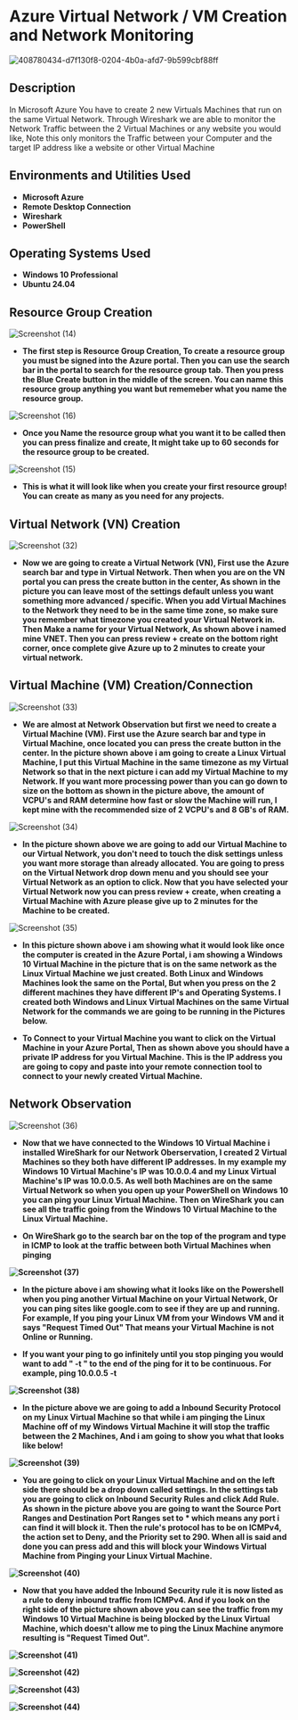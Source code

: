 <h1>Azure Virtual Network / VM Creation and Network Monitoring</h1>

![408780434-d7f130f8-0204-4b0a-afd7-9b599cbf88ff](https://github.com/user-attachments/assets/e85c0b09-04c4-4a75-be67-48e9c052c11b)

<h2>Description</h2>
In Microsoft Azure You have to create 2 new Virtuals Machines that run on the same Virtual Network. Through Wireshark we are able to monitor the Network Traffic between the 2 Virtual Machines or any website you would like, Note this only monitors the Traffic between your Computer and the target IP address like a website or other Virtual Machine 
<br />


<h2>Environments and Utilities Used</h2>

- <b>Microsoft Azure</b>
- <b>Remote Desktop Connection</b> 
- <b>Wireshark</b>
- <b>PowerShell</b>

<h2>Operating Systems Used </h2>

- <b>Windows 10 Professional</b>
- <b>Ubuntu 24.04</b>

<h2> Resource Group Creation </h2>

![Screenshot (14)](https://github.com/user-attachments/assets/64fc4a85-b446-443a-adc2-cebd4ad2c408)

- <b>The first step is Resource Group Creation, To create a resource group you must be signed into the Azure portal. Then you can use the search bar in the portal to search for the resource group tab. Then you press the Blue Create button in the middle of the screen. You can name this resource group anything you want but rememeber what you name the resource group.</b>

![Screenshot (16)](https://github.com/user-attachments/assets/43f70539-1f0f-4fdf-8282-09188f2f00da)

- <b>Once you Name the resource group what you want it to be called then you can press finalize and create, It might take up to 60 seconds for the resource group to be created.</b>

![Screenshot (15)](https://github.com/user-attachments/assets/a61aae6a-806d-4787-bd0c-da32b8f89394)

- <b>This is what it will look like when you create your first resource group! You can create as many as you need for any projects.</b>

<h2> Virtual Network (VN) Creation </h2>

![Screenshot (32)](https://github.com/user-attachments/assets/246d8973-7429-4d39-aeb8-d39bc9bc526b)

- <b>Now we are going to create a Virtual Network (VN), First use the Azure search bar and type in Virtual Network. Then when you are on the VN portal you can press the create button in the center, As shown in the picture you can leave most of the settings default unless you want something more advanced / specific. When you add Virtual Machines to the Network they need to be in the same time zone, so make sure you remember what timezone you created your Virtual Network in. Then Make a name for your Virtual Network, As shown above i named mine VNET. Then you can press review + create on the bottom right corner, once complete give Azure up to 2 minutes to create your virtual network.</b>

<h2> Virtual Machine (VM) Creation/Connection </h2>

![Screenshot (33)](https://github.com/user-attachments/assets/64485b6e-66f6-45db-abbc-66087fb3388f)

- <b>We are almost at Network Observation but first we need to create a Virtual Machine (VM). First use the Azure search bar and type in Virtual Machine, once located you can press the create button in the center. In the picture shown above i am going to create a Linux Virtual Machine, I put this Virtual Machine in the same timezone as my Virtual Network so that in the next picture i can add my Virtual Machine to my Network. If you want more processing power than you can go down to size on the bottom as shown in the picture above, the amount of VCPU's and RAM determine how fast or slow the Machine will run, I kept mine with the recommended size of 2 VCPU's and 8 GB's of RAM.</b>

![Screenshot (34)](https://github.com/user-attachments/assets/55ca5a8c-65fa-423e-9fea-332d2ce7a3ce)

- <b>In the picture shown above we are going to add our Virtual Machine to our Virtual Network, you don't need to touch the disk settings unless you want more storage than already allocated. You are going to press on the Virtual Network drop down menu and you should see your Virtual Network as an option to click. Now that you have selected your Virtual Network now you can press review + create, when creating a Virtual Machine with Azure please give up to 2 minutes for the Machine to be created.</b>

![Screenshot (35)](https://github.com/user-attachments/assets/3de820ae-d330-403b-8f68-5694ac21db6c)

- <b>In this picture shown above i am showing what it would look like once the computer is created in the Azure Portal, i am showing a Windows 10 Virtual Machine in the picture that is on the same network as the Linux Virtual Machine we just created. Both Linux and Windows Machines look the same on the Portal, But when you press on the 2 different machines they have different IP's and Operating Systems. I created both Windows and Linux Virtual Machines on the same Virtual Network for the commands we are going to be running in the Pictures below.</b>

- <b>To Connect to your Virtual Machine you want to click on the Virtual Machine in your Azure Portal, Then as shown above you should have a private IP address for you Virtual Machine. This is the IP address you are going to copy and paste into your remote connection tool to connect to your newly created Virtual Machine.</b>

<h2> Network Observation </h2>

![Screenshot (36)](https://github.com/user-attachments/assets/0b54a7dd-9cdb-4c15-9328-64d2c66d01a9)

- <b> Now that we have connected to the Windows 10 Virtual Machine i installed WireShark for our Network Oberservation, I created 2 Virtual Machines so they both have different IP addresses. In my example my Windows 10 Virtual Machine's IP was 10.0.0.4 and my Linux Virtual Machine's IP was 10.0.0.5. As well both Machines are on the same Virtual Network so when you open up your PowerShell on Windows 10 you can ping your Linux Virtual Machine. Then on WireShark you can see all the traffic going from the Windows 10 Virtual Machine to the Linux Virtual Machine.</b>

- <b> On WireShark go to the search bar on the top of the program and type in ICMP to look at the traffic between both Virtual Machines when pinging

![Screenshot (37)](https://github.com/user-attachments/assets/578f9562-0d4f-4e01-a791-835f7904e63d)

- <b>In the picture above i am showing what it looks like on the Powershell when you ping another Virtual Machine on your Virtual Network, Or you can ping sites like google.com to see if they are up and running. For example, If you ping your Linux VM from your Windows VM and it says "Request Timed Out" That means your Virtual Machine is not Online or Running.</b>

- <b>If you want your ping to go infinitely until you stop pinging you would want to add " -t " to the end of the ping for it to be continuous. For example, ping 10.0.0.5 -t </b>

![Screenshot (38)](https://github.com/user-attachments/assets/16f612ee-b8c4-434e-8b82-e3bc772c82f6)

- <b>In the picture above we are going to add a Inbound Security Protocol on my Linux Virtual Machine so that while i am pinging the Linux Machine off of my Windows Virtual Machine it will stop the traffic between the 2 Machines, And i am going to show you what that looks like below!</b>

![Screenshot (39)](https://github.com/user-attachments/assets/78f63411-abf3-4862-86ba-2f12ba153856)

- <b>You are going to click on your Linux Virtual Machine and on the left side there should be a drop down called settings. In the settings tab you are going to click on Inbound Security Rules and click Add Rule. As shown in the picture above you are going to want the Source Port Ranges and Destination Port Ranges set to * which means any port i can find it will block it. Then the rule's protocol has to be on ICMPv4, the action set to Deny, and the Priority set to 290. When all is said and done you can press add and this will block your Windows Virtual Machine from Pinging your Linux Virtual Machine.</b>

![Screenshot (40)](https://github.com/user-attachments/assets/bc58b358-1d8e-49fc-b98d-21dfa94c19dd)

- <b>Now that you have added the Inbound Security rule it is now listed as a rule to deny inbound traffic from ICMPv4. And if you look on the right side of the picture shown above you can see the traffic from my Windows 10 Virtual Machine is being blocked by the Linux Virtual Machine, which doesn't allow me to ping the Linux Machine anymore resulting is "Request Timed Out".</b>

![Screenshot (41)](https://github.com/user-attachments/assets/fb113d00-25f2-4473-bb4f-32b1d89cb325)

![Screenshot (42)](https://github.com/user-attachments/assets/0c07d3d9-fd11-4cc0-870b-4d79450b02cd)

![Screenshot (43)](https://github.com/user-attachments/assets/97bbbbb6-a433-4102-ba1d-0f48bcc34ca4)

![Screenshot (44)](https://github.com/user-attachments/assets/36fc46a6-b99a-4005-9ca2-6a0f056b198c)
